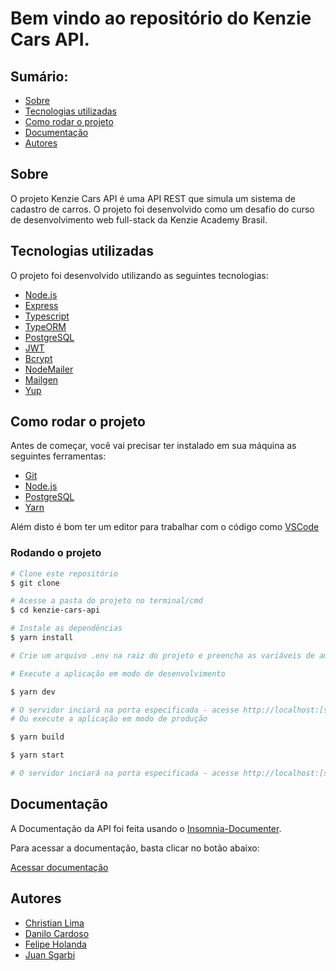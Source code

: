 # Bem vindo ao repositório do Kenzie Cars API.

## Sumário:

- [Sobre](#sobre)
- [Tecnologias utilizadas](#tecnologias-utilizadas)
- [Como rodar o projeto](#como-rodar-o-projeto)
- [Documentação](#documentação)
- [Autores](#autores)

## Sobre

O projeto Kenzie Cars API é uma API REST que simula um sistema de cadastro de carros. O projeto foi desenvolvido como um desafio do curso de desenvolvimento web full-stack da Kenzie Academy Brasil.

## Tecnologias utilizadas

O projeto foi desenvolvido utilizando as seguintes tecnologias:

- [Node.js](https://nodejs.org/en/)
- [Express](https://expressjs.com/pt-br/)
- [Typescript](https://www.typescriptlang.org/)
- [TypeORM](https://typeorm.io/#/)
- [PostgreSQL](https://www.postgresql.org/)
- [JWT](https://jwt.io/)
- [Bcrypt](https://www.npmjs.com/package/bcrypt)
- [NodeMailer](https://nodemailer.com/about/)
- [Mailgen](https://www.npmjs.com/package/mailgen)
- [Yup](https://www.npmjs.com/package/yup)

## Como rodar o projeto

Antes de começar, você vai precisar ter instalado em sua máquina as seguintes ferramentas:

- [Git](https://git-scm.com/)
- [Node.js](https://nodejs.org/en/)
- [PostgreSQL](https://www.postgresql.org/)
- [Yarn](https://yarnpkg.com/)

Além disto é bom ter um editor para trabalhar com o código como [VSCode](https://code.visualstudio.com/)

### Rodando o projeto

```bash
# Clone este repositório
$ git clone

# Acesse a pasta do projeto no terminal/cmd
$ cd kenzie-cars-api

# Instale as dependências
$ yarn install

# Crie um arquivo .env na raiz do projeto e preencha as variáveis de ambiente de acordo com o arquivo .env.example

# Execute a aplicação em modo de desenvolvimento

$ yarn dev

# O servidor inciará na porta especificada - acesse http://localhost:[sua porta]
# Ou execute a aplicação em modo de produção

$ yarn build

$ yarn start

# O servidor inciará na porta especificada - acesse http://localhost:[sua porta]
```

## Documentação

A Documentação da API foi feita usando o [Insomnia-Documenter](https://insomnia.rest/plugins/insomnia-plugin-documenter).

Para acessar a documentação, basta clicar no botão abaixo:

[Acessar documentação](https://felipe-holanda.github.io/kenziecars-doc/)

## Autores

- [Christian Lima](https://github.com/Christian-Lims)
- [Danilo Cardoso](https://github.com/DaniloCardoso93)
- [Felipe Holanda](https://github.com/Felipe-Holanda)
- [Juan Sgarbi](https://github.com/juansgarbi)